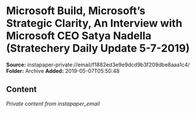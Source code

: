 # Microsoft Build, Microsoft’s Strategic Clarity, An Interview with Microsoft CEO Satya Nadella (Stratechery Daily Update 5-7-2019)

**Source:** instapaper-private://email/f1882ed3e9e9dcd9b3f209dbe8aaa1c4/
**Folder:** Archive
**Added:** 2019-05-07T05:50:48




## Content
*Private content from instapaper_email*
